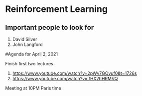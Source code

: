 # Reinforcement Learning

## Important people to look for

1. David Silver
2. John Langford


#Agenda for April 2, 2021

Finish first two lectures 

1. https://www.youtube.com/watch?v=2pWv7GOvuf0&t=1726s
2. https://www.youtube.com/watch?v=lfHX2hHRMVQ


Meeting at 10PM Paris time 

